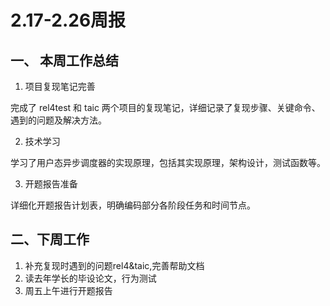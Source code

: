 # 2.17-2.26周报

## 一、 本周工作总结

1. 项目复现笔记完善

完成了 rel4test 和 taic 两个项目的复现笔记，详细记录了复现步骤、关键命令、遇到的问题及解决方法。

2.  技术学习

学习了用户态异步调度器的实现原理，包括其实现原理，架构设计，测试函数等。

3.  开题报告准备

详细化开题报告计划表，明确编码部分各阶段任务和时间节点。

## 二、下周工作

1. 补充复现时遇到的问题rel4&taic,完善帮助文档
2. 读去年学长的毕设论文，行为测试
3. 周五上午进行开题报告